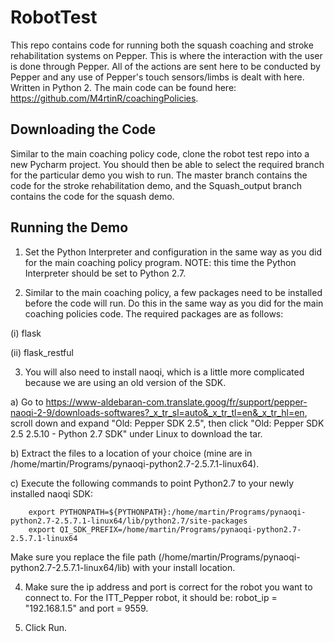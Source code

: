# RobotTest
This repo contains code for running both the squash coaching and stroke rehabilitation systems on Pepper. This is where the interaction with the user is done through Pepper. All of the actions are sent here to be conducted by Pepper and any use of Pepper's touch sensors/limbs is dealt with here. Written in Python 2. The main code can be found here: https://github.com/M4rtinR/coachingPolicies.

## Downloading the Code
Similar to the main coaching policy code, clone the robot test repo into a new Pycharm project. You should then be able to select the required branch for the particular demo you wish to run. The master branch contains the code for the stroke rehabilitation demo, and the Squash_output branch contains the code for the squash demo.

## Running the Demo
  1. Set the Python Interpreter and configuration in the same way as you did for the main coaching policy program. NOTE: this time the Python Interpreter should be set to Python 2.7.
  
  2. Similar to the main coaching policy, a few packages need to be installed before the code will run. Do this in the same way as you did for the main coaching policies code. The required packages are as follows:
  
   (i) flask
    
   (ii) flask_restful
    
  3. You will also need to install naoqi, which is a little more complicated because we are using an old version of the SDK. 
  
   a) Go to https://www-aldebaran-com.translate.goog/fr/support/pepper-naoqi-2-9/downloads-softwares?_x_tr_sl=auto&_x_tr_tl=en&_x_tr_hl=en, scroll down and expand "Old: Pepper SDK 2.5", then click "Old: Pepper SDK 2.5 2.5.10 - Python 2.7 SDK" under Linux to download the tar.
    
   b) Extract the files to a location of your choice (mine are in /home/martin/Programs/pynaoqi-python2.7-2.5.7.1-linux64).
    
   c) Execute the following commands to point Python2.7 to your newly installed naoqi SDK:
    
        export PYTHONPATH=${PYTHONPATH}:/home/martin/Programs/pynaoqi-python2.7-2.5.7.1-linux64/lib/python2.7/site-packages
        export QI_SDK_PREFIX=/home/martin/Programs/pynaoqi-python2.7-2.5.7.1-linux64

   Make sure you replace the file path (/home/martin/Programs/pynaoqi-python2.7-2.5.7.1-linux64/lib) with your install location.
   
  4. Make sure the ip address and port is correct for the robot you want to connect to. For the ITT_Pepper robot, it should be: robot_ip = "192.168.1.5" and port = 9559.
  
  5. Click Run.
